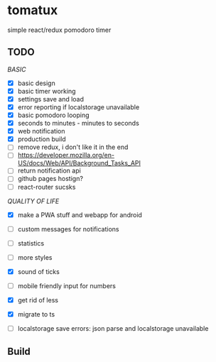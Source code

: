# tomatux
simple react/redux pomodoro timer

## TODO

  *BASIC*

  - [x] basic design
  - [x] basic timer working
  - [x] settings save and load
  - [x] error reporting if localstorage unavailable
  - [x] basic pomodoro looping
  - [x] seconds to minutes - minutes to seconds
  - [x] web notification
  - [x] production build
  - [ ] remove redux, i don't like it in the end
  - [ ] https://developer.mozilla.org/en-US/docs/Web/API/Background_Tasks_API
  - [ ] return notification api
  - [ ] github pages hostign?
  - [ ] react-router sucsks

  *QUALITY OF LIFE*
  - [x] make a PWA stuff and webapp for android
  - [ ] custom messages for notifications
  - [ ] statistics
  - [ ] more styles
  - [x] sound of ticks
  - [ ] mobile friendly input for numbers
  - [x] get rid of less
  - [x] migrate to ts
  - [ ] localstorage save errors: json parse and localstorage unavailable


## Build